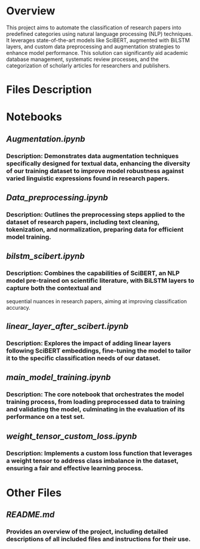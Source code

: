 # **Overview**

This project aims to automate the classification of research papers into predefined categories using natural language processing (NLP) techniques. It leverages state-of-the-art models like SciBERT, augmented with BiLSTM layers, and custom data preprocessing and augmentation strategies to enhance model performance. This solution can significantly aid academic database management, systematic review processes, and the categorization of scholarly articles for researchers and publishers.

# **Files Description**

# **Notebooks**

## **_Augmentation.ipynb_**

### Description: Demonstrates data augmentation techniques specifically designed for textual data, enhancing the diversity of our training dataset to improve model robustness against varied linguistic expressions found in research papers.

## **_Data_preprocessing.ipynb_**

### Description: Outlines the preprocessing steps applied to the dataset of research papers, including text cleaning, tokenization, and normalization, preparing data for efficient model training.

## **_bilstm_scibert.ipynb_**

### Description: Combines the capabilities of SciBERT, an NLP model pre-trained on scientific literature, with BiLSTM layers to capture both the contextual and 
sequential nuances in research papers, aiming at improving classification accuracy.

## **_linear_layer_after_scibert.ipynb_**

### Description: Explores the impact of adding linear layers following SciBERT embeddings, fine-tuning the model to tailor it to the specific classification needs of our dataset.

## **_main_model_training.ipynb_**

### Description: The core notebook that orchestrates the model training process, from loading preprocessed data to training and validating the model, culminating in the evaluation of its performance on a test set.

## **_weight_tensor_custom_loss.ipynb_**

### Description: Implements a custom loss function that leverages a weight tensor to address class imbalance in the dataset, ensuring a fair and effective learning process.

# **Other Files**

## _README.md_

### Provides an overview of the project, including detailed descriptions of all included files and instructions for their use.
